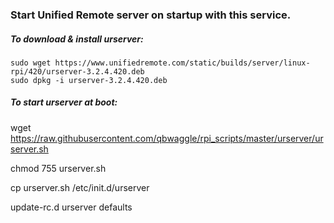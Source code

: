 ### Start Unified Remote server on startup with this service.

##### To download & install urserver:
```
sudo wget https://www.unifiedremote.com/static/builds/server/linux-rpi/420/urserver-3.2.4.420.deb
sudo dpkg -i urserver-3.2.4.420.deb
```


##### To start urserver at boot:

wget https://raw.githubusercontent.com/qbwaggle/rpi_scripts/master/urserver/urserver.sh

chmod 755 urserver.sh

cp urserver.sh /etc/init.d/urserver

update-rc.d urserver defaults
